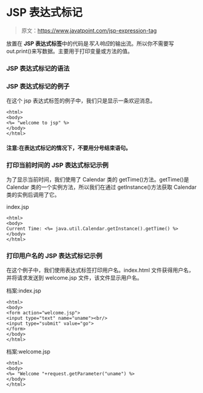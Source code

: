 # JSP 表达式标记

> 原文：<https://www.javatpoint.com/jsp-expression-tag>

放置在 **JSP 表达式标签**中的代码是*写入响应*的输出流。所以你不需要写 out.print()来写数据。主要用于打印变量或方法的值。

### JSP 表达式标记的语法

### JSP 表达式标记的例子

在这个 jsp 表达式标签的例子中，我们只是显示一条欢迎消息。

```
<html>
<body>
<%= "welcome to jsp" %>
</body>
</html>

```

#### 注意:在表达式标记的情况下，不要用分号结束语句。

### 打印当前时间的 JSP 表达式标记示例

为了显示当前时间，我们使用了 Calendar 类的 getTime()方法。getTime()是 Calendar 类的一个实例方法，所以我们在通过 getInstance()方法获取 Calendar 类的实例后调用了它。

index.jsp

```
<html>
<body>
Current Time: <%= java.util.Calendar.getInstance().getTime() %>
</body>
</html>

```

### 打印用户名的 JSP 表达式标记示例

在这个例子中，我们使用表达式标签打印用户名。index.html 文件获得用户名，并将请求发送到 welcome.jsp 文件，该文件显示用户名。

档案:index.jsp

```
<html>
<body>
<form action="welcome.jsp">
<input type="text" name="uname"><br/>
<input type="submit" value="go">
</form>
</body>
</html>

```

档案:welcome.jsp

```
<html>
<body>
<%= "Welcome "+request.getParameter("uname") %>
</body>
</html>

```